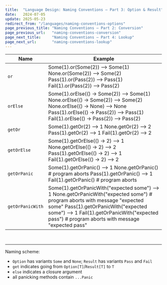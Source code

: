 ```yaml
---
title:  "Language Design: Naming Conventions – Part 3: Option & Result"
date:   2024-07-05
update: 2025-05-23
redirect_from: "/languages/naming-conventions-options"
page_previous_title: "Naming Conventions – Part 2: Conversion"
page_previous_url:   "naming-conventions-conversion"
page_next_title:     "Naming Conventions – Part 4: Lookup"
page_next_url:       "naming-conventions-lookup"
---
```


<table class="table-medium">
  <thead>
    <tr>
      <th style="width: 18%">Name</th>
      <th>Example</th>
    </tr>
  </thead>
  <tbody>
    <tr>
      <td><code>or</code></td>
      <td class="code">Some(1).or(Some(2))
<span class="result">--> Some(1)</span>
None.or(Some(2))
<span class="result">--> Some(2)</span>
Pass(1).or(Pass(2))
<span class="result">--> Pass(1)</span>
Fail(1).or(Pass(2))
<span class="result">--> Pass(2)</span></td>
    </tr>
    <tr>
      <td><code>orElse</code></td>
      <td class="code">Some(1).orElse(() -> Some(2))
<span class="result">--> Some(1)</span>
None.orElse(() -> Some(2))
<span class="result">--> Some(2)</span>
None.orElse(() -> None)
<span class="result">--> None</span>
Pass(1).orElse(() -> Pass(2))
<span class="result">--> Pass(1)</span>
Fail(1).orElse(() -> Pass(2))
<span class="result">--> Pass(2)</span></td>
    </tr>
    <tr>
      <td><code>getOr</code></td>
      <td class="code">Some(1).getOr(2)
<span class="result">--> 1</span>
None.getOr(2)
<span class="result">--> 2</span>
Pass(1).getOr(2)
<span class="result">--> 1</span>
Fail(1).getOr(2)
<span class="result">--> 2</span></td>
    </tr>
    <tr>
      <td><code>getOrElse</code></td>
      <td class="code">Some(1).getOrElse(() -> 2)
<span class="result">--> 1</span>
None.getOrElse(() -> 2)
<span class="result">--> 2</span>
Pass(1).getOrElse(() -> 2)
<span class="result">--> 1</span>
Fail(1).getOrElse(() -> 2)
<span class="result">--> 2</span></td>
    </tr>
    <tr>
      <td><code>getOrPanic</code></td>
      <td class="code">Some(1).getOrPanic()
<span class="result">--> 1</span>
None.getOrPanic()
<span class="result"># program aborts</span>
Pass(1).getOrPanic()
<span class="result">--> 1</span>
Fail(1).getOrPanic()
<span class="result"># program aborts</span></td>
    </tr>
    <tr>
      <td><code>getOrPanicWith</code></td>
      <td class="code">Some(1).getOrPanicWith("expected some")
<span class="result">--> 1</span>
None.getOrPanicWith("expected some")
<span class="result"># program aborts with message "expected some"</span>
Pass(1).getOrPanicWith("expected some")
<span class="result">--> 1</span>
Fail(1).getOrPanicWith("expected pass")
<span class="result"># program aborts with message "expected pass"</span></td>
    </tr>
  </tbody>
</table>

<br/>

---

Naming scheme:

- `Option` has variants `Some` and `None`; `Result` has variants `Pass` and `Fail`
- `get` indicates going from `Option[T]`/`Result[T]` to `T`
- `else` indicates a closure argument
- all panicking methods contain `...Panic`
